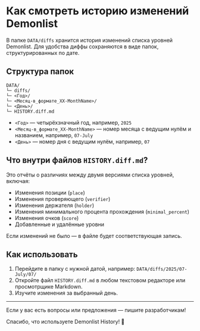 # Как смотреть историю изменений Demonlist

В папке `DATA/diffs` хранится история изменений списка уровней Demonlist. Для удобства диффы сохраняются в виде папок, структурированных по дате.

## Структура папок

```
DATA/
└─ diffs/
└─ <Год>/
└─ <Месяц-в_формате_XX-MonthName>/
└─ <День>/
└─ HISTORY.diff.md
```

- `<Год>` — четырёхзначный год, например, `2025`
- `<Месяц-в_формате_XX-MonthName>` — номер месяца с ведущим нулём и названием, например, `07-July`
- `<День>` — номер дня с ведущим нулём, например, `07`

## Что внутри файлов `HISTORY.diff.md`?

Это отчёты о различиях между двумя версиями списка уровней, включая:

- Изменения позиции (`place`)
- Изменения проверяющего (`verifier`)
- Изменения держателя (`holder`)
- Изменения минимального процента прохождения (`minimal_percent`)
- Изменения очков (`score`)
- Добавленные и удалённые уровни

Если изменений не было — в файле будет соответствующая запись.

## Как использовать

1. Перейдите в папку с нужной датой, например: `DATA/diffs/2025/07-July/07/`
2. Откройте файл `HISTORY.diff.md` в любом текстовом редакторе или просмотрщике Markdown.
3. Изучите изменения за выбранный день.

---

Если у вас есть вопросы или предложения — пишите разработчикам!

Спасибо, что используете Demonlist History! 🚀
